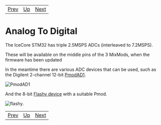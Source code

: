 |                        |                        |                        |
|------------------------|------------------------|------------------------|
|[Prev](../MakingPmods/MakingPmods.html)|[Up](..) |[Next](../LogicAnalysers/LogicAnalysers.html)|

# Analog To Digital

The IceCore STM32 has triple 2.5MSPS ADCs (interleaved to 7.2MSPS).

These will be available on the middle pins of the 3 MixMods, when the firmware has been updated 

In the meantime there are various ADC devices that can be used, such as the Digilent 2-channel 12-bit [PmodAD1](https://store.digilentinc.com/pmod-ad1-two-12-bit-a-d-inputs/).

![PmodAD1](https://cdn10.bigcommerce.com/s-7gavg/products/159/images/3825/Pmod_AD1__85519.1456865705.500.659.png)


And the 8-bit [Flashy device](https://www.knjn.com/Flashy.html) with a suitable Pmod.

![flashy](https://www.fpga4fun.com/images/FlashyHands-on/Flashy_PlutoFlashyCombo.jpg).

|                        |                        |                        |
|------------------------|------------------------|------------------------|
|[Prev](../MakingPmods/MakingPmods.html)|[Up](..) |[Next](../LogicAnalysers/LogicAnalysers.html)|
